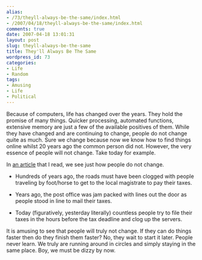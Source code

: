 ```yaml
---
alias:
- /73/theyll-always-be-the-same/index.html
- /2007/04/18/theyll-always-be-the-same/index.html
comments: true
date: 2007-04-18 13:01:31
layout: post
slug: theyll-always-be-the-same
title: They'll Always Be The Same
wordpress_id: 73
categories:
- Life
- Random
tags:
- Amusing
- Life
- Political
---
```


Because of computers, life has changed over the years.  They hold the promise of many things.  Quicker processing, automated functions, extensive memory are just a few of the available positives of them.  While they have changed and are continuing to change, people do not change quite as much.  Sure we change because now we know how to find things online whilst 20 years ago the common person did not.  However, the very essence of people will not change.  Take today for example.

In [an article](http://money.cnn.com/2007/04/18/pf/taxes/intuit_turbotax/?postversion=2007041811) that I read, we see just how people do not change.




  * Hundreds of years ago, the roads must have been clogged with people traveling by foot/horse to get to the local magistrate to pay their taxes.


  * Years ago, the post office was jam packed with lines out the door as people stood in line to mail their taxes.


  * Today (figuratively, yesterday literally) countless people try to file their taxes in the hours before the tax deadline and clog up the servers.



It is amusing to see that people will truly not change.  If they can do things faster then do they finish them faster?  No, they wait to start it later.  People never learn.  We truly are running around in circles and simply staying in the same place.  Boy, we must be dizzy by now.
